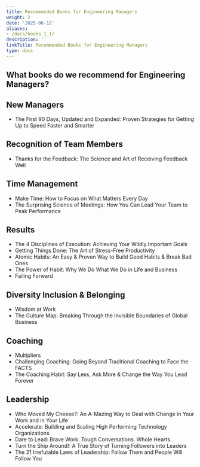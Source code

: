 ```yaml
---
title: Recommended Books for Engineering Managers
weight: 2
date: '2025-06-12'
aliases:
- /docs/books_1_1/
description: ''
linkTitle: Recommended Books for Engineering Managers
type: docs
---
```


## What books do we recommend for Engineering Managers?

## New Managers

- The First 90 Days, Updated and Expanded: Proven Strategies for Getting Up to Speed Faster and Smarter

## Recognition of Team Members

- Thanks for the Feedback: The Science and Art of Receiving Feedback Well

## Time Management

- Make Time: How to Focus on What Matters Every Day
- The Surprising Science of Meetings: How You Can Lead Your Team to Peak Performance

## Results

- The 4 Disciplines of Execution: Achieving Your Wildly Important Goals
- Getting Things Done: The Art of Stress-Free Productivity
- Atomic Habits: An Easy & Proven Way to Build Good Habits & Break Bad Ones
- The Power of Habit: Why We Do What We Do in Life and Business
- Failing Forward

## Diversity Inclusion & Belonging

- Wisdom at Work
- The Culture Map: Breaking Through the Invisible Boundaries of Global Business

## Coaching

- Multipliers
- Challenging Coaching: Going Beyond Traditional Coaching to Face the FACTS
- The Coaching Habit: Say Less, Ask More & Change the Way You Lead Forever

## Leadership

- Who Moved My Cheese?: An A-Mazing Way to Deal with Change in Your Work and in Your Life
- Accelerate: Building and Scaling High Performing Technology Organizations
- Dare to Lead: Brave Work. Tough Conversations. Whole Hearts.
- Turn the Ship Around!: A True Story of Turning Followers into Leaders
- The 21 Irrefutable Laws of Leadership: Follow Them and People Will Follow You
